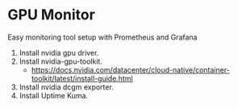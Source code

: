# GPU Monitor
Easy monitoring tool setup with Prometheus and Grafana

1. Install nvidia gpu driver. 
2. Install nvidia-gpu-toolkit.
    - https://docs.nvidia.com/datacenter/cloud-native/container-toolkit/latest/install-guide.html
3. Install nvidia dcgm exporter.
4. Install Uptime Kuma.
